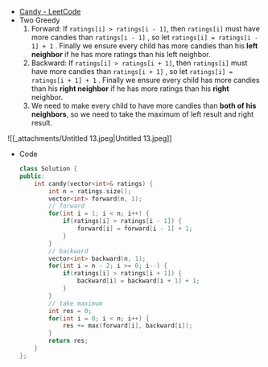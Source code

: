 - [Candy - LeetCode](https://leetcode.com/problems/candy/description/)
- Two Greedy
    1. Forward: If `ratings[i] > ratings[i - 1]`, then `ratings[i]` must have more candies than `ratings[i - 1]` , so let `ratings[i] = ratings[i - 1] + 1` . Finally we ensure every child has more candies than his **left neighbor** if he has more ratings than his left neighbor.
    2. Backward: If `ratings[i] > ratings[i + 1]`, then `ratings[i]` must have more candies than `ratings[i + 1]` , so let `ratings[i] = ratings[i + 1] + 1` . Finally we ensure every child has more candies than his **right neighbor** if he has more ratings than his **right** neighbor.
    3. We need to make every child to have more candies than **both of his neighbors**, so we need to take the maximum of left result and right result.

![[_attachments/Untitled 13.jpeg|Untitled 13.jpeg]]

- Code
    
    ```C++
    class Solution {
    public:
        int candy(vector<int>& ratings) {
            int n = ratings.size();
            vector<int> forward(n, 1);
            // forward
            for(int i = 1; i < n; i++) {
                if(ratings[i] > ratings[i - 1]) {
                    forward[i] = forward[i - 1] + 1;
                }
            }
            // backward
            vector<int> backward(n, 1);
            for(int i = n - 2; i >= 0; i--) {
                if(ratings[i] > ratings[i + 1]) {
                    backward[i] = backward[i + 1] + 1;
                }
            }
            // take maximum
            int res = 0;
            for(int i = 0; i < n; i++) {
                res += max(forward[i], backward[i]);
            }
            return res;
        }
    };
    ```